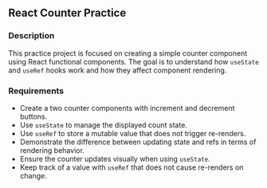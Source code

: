 ## React Counter Practice

### Description

This practice project is focused on creating a simple counter component using React functional components. The goal is to understand how `useState` and `useRef` hooks work and how they affect component rendering.

### Requirements

- Create a two counter components with increment and decrement buttons.
- Use `useState` to manage the displayed count state.
- Use `useRef` to store a mutable value that does not trigger re-renders.
- Demonstrate the difference between updating state and refs in terms of rendering behavior.
- Ensure the counter updates visually when using `useState`.
- Keep track of a value with `useRef` that does not cause re-renders on change.
